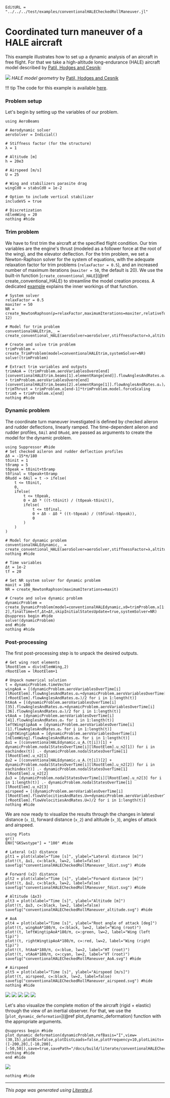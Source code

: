 ```@meta
EditURL = "../../../test/examples/conventionalHALECheckedRollManeuver.jl"
```

# Coordinated turn maneuver of a HALE aircraft
This example illustrates how to set up a dynamic analysis of an aircraft in free flight. For that we take a high-altitude long-endurance (HALE) aircraft model described by [Patil, Hodges and Cesnik](https://doi.org/10.2514/2.2738):

![](../assets/cHALE.png)
*HALE model geometry* by [Patil, Hodges and Cesnik](https://doi.org/10.2514/2.2738)

!!! tip
    The code for this example is available [here](https://github.com/luizpancini/AeroBeams.jl/blob/main/test/examples/conventionalHALECheckedRollManeuver.jl).

### Problem setup
Let's begin by setting up the variables of our problem.

````@example conventionalHALECheckedRollManeuver
using AeroBeams

# Aerodynamic solver
aeroSolver = Indicial()

# Stiffness factor (for the structure)
λ = 1

# Altitude [m]
h = 20e3

# Airspeed [m/s]
U = 25

# Wing and stabilizers parasite drag
wingCd0 = stabsCd0 = 1e-2

# Option to include vertical stabilizer
includeVS = true

# Discretization
nElemWing = 20
nothing #hide
````

### Trim problem
We have to first trim the aircraft at the specified flight condition. Our trim variables are the engine's thrust (modeled as a follower force at the root of the wing), and the elevator deflection. For the trim problem, we set a Newton-Raphson solver for the system of equations, with the adequate relaxation factor for trim problems (`relaxFactor = 0.5`), and an increased number of maximum iterations (`maxiter = 50`, the default is 20). We use the built-in function [`create_conventional_HALE`](@ref create_conventional_HALE) to streamline the model creation process. A dedicated [example](conventionalHALEmodel.md) explains the inner workings of that function.

````@example conventionalHALECheckedRollManeuver
# System solver
relaxFactor = 0.5
maxiter = 50
NR = create_NewtonRaphson(ρ=relaxFactor,maximumIterations=maxiter,relativeTolerance=1e-12)

# Model for trim problem
conventionalHALEtrim,_ = create_conventional_HALE(aeroSolver=aeroSolver,stiffnessFactor=λ,altitude=h,airspeed=U,nElemWing=nElemWing,wingCd0=wingCd0,stabsCd0=stabsCd0,δElevIsTrimVariable=true,thrustIsTrimVariable=true,includeVS=includeVS)

# Create and solve trim problem
trimProblem = create_TrimProblem(model=conventionalHALEtrim,systemSolver=NR)
solve!(trimProblem)

# Extract trim variables and outputs
trimAoA = (trimProblem.aeroVariablesOverσ[end][conventionalHALEtrim.beams[1].elementRange[end]].flowAnglesAndRates.αₑ + trimProblem.aeroVariablesOverσ[end][conventionalHALEtrim.beams[2].elementRange[1]].flowAnglesAndRates.αₑ)/2
trimThrust = trimProblem.x[end-1]*trimProblem.model.forceScaling
trimδ = trimProblem.x[end]
nothing #hide
````

### Dynamic problem
The coordinate turn maneuver investigated is defined by checked aileron and rudder deflections, linearly ramped. The time-dependent aileron and rudder profiles, `δAil` and `δRudd`, are passed as arguments to create the model for the dynamic problem.

````@example conventionalHALECheckedRollManeuver
using Suppressor #hide
# Set checked aileron and rudder deflection profiles
Δδ = -15*π/180
tδinit = 1
tδramp = 5
tδpeak = tδinit+tδramp
tδfinal = tδpeak+tδramp
δRudd = δAil = t -> ifelse(
    t <= tδinit,
    0,
    ifelse(
        t <= tδpeak,
        0 + Δδ * ((t-tδinit) / (tδpeak-tδinit)),
        ifelse(
            t <= tδfinal,
            0 + Δδ - Δδ * ((t-tδpeak) / (tδfinal-tδpeak)),
            0
        )
    )
)

# Model for dynamic problem
conventionalHALEdynamic,_ = create_conventional_HALE(aeroSolver=aeroSolver,stiffnessFactor=λ,altitude=h,airspeed=U,nElemWing=nElemWing,wingCd0=wingCd0,stabsCd0=stabsCd0,δElev=trimδ,δAil=δAil,δRudd=δRudd,thrust=trimThrust,includeVS=includeVS)
nothing #hide

# Time variables
Δt = 1e-2
tf = 20

# Set NR system solver for dynamic problem
maxit = 100
NR = create_NewtonRaphson(maximumIterations=maxit)

# Create and solve dynamic problem
dynamicProblem = create_DynamicProblem(model=conventionalHALEdynamic,x0=trimProblem.x[1:end-2],finalTime=tf,Δt=Δt,skipInitialStatesUpdate=true,systemSolver=NR)
@suppress begin #hide
solve!(dynamicProblem)
end #hide
nothing #hide
````

### Post-processing
The first post-processing step is to unpack the desired outputs.

````@example conventionalHALECheckedRollManeuver
# Get wing root elements
lRootElem = div(nElemWing,2)
rRootElem = lRootElem+1

# Unpack numerical solution
t = dynamicProblem.timeVector
wingAoA = [(dynamicProblem.aeroVariablesOverTime[i][lRootElem].flowAnglesAndRates.αₑ+dynamicProblem.aeroVariablesOverTime[i][rRootElem].flowAnglesAndRates.αₑ)/2 for i in 1:length(t)]
htAoA = [(dynamicProblem.aeroVariablesOverTime[i][35].flowAnglesAndRates.αₑ+dynamicProblem.aeroVariablesOverTime[i][36].flowAnglesAndRates.αₑ)/2 for i in 1:length(t)]
vtAoA = [dynamicProblem.aeroVariablesOverTime[i][41].flowAnglesAndRates.αₑ for i in 1:length(t)]
leftWingtipAoA = [dynamicProblem.aeroVariablesOverTime[i][1].flowAnglesAndRates.αₑ for i in 1:length(t)]
rightWingtipAoA = [dynamicProblem.aeroVariablesOverTime[i][nElemWing].flowAnglesAndRates.αₑ for i in 1:length(t)]
Δu1 = [(conventionalHALEdynamic.u_A.(t[i])[1] + dynamicProblem.nodalStatesOverTime[i][lRootElem].u_n2[1]) for i in eachindex(t)] .- dynamicProblem.nodalStatesOverTime[1][lRootElem].u_n2[1]
Δu2 = [(conventionalHALEdynamic.u_A.(t[i])[2] + dynamicProblem.nodalStatesOverTime[i][lRootElem].u_n2[2]) for i in eachindex(t)] .- dynamicProblem.nodalStatesOverTime[1][lRootElem].u_n2[2]
Δu3 = [dynamicProblem.nodalStatesOverTime[i][lRootElem].u_n2[3] for i in 1:length(t)] .- dynamicProblem.nodalStatesOverTime[1][lRootElem].u_n2[3]
airspeed = [(dynamicProblem.aeroVariablesOverTime[i][lRootElem].flowVelocitiesAndRates.U∞+dynamicProblem.aeroVariablesOverTime[i][rRootElem].flowVelocitiesAndRates.U∞)/2 for i in 1:length(t)]
nothing #hide
````

We are now ready to visualize the results through the changes in lateral distance (``x_1``), forward distance (``x_2``) and altitude (``x_3``), angles of attack and airspeed.

````@example conventionalHALECheckedRollManeuver
using Plots
gr()
ENV["GKSwstype"] = "100" #hide

# Lateral (x1) distance
plt1 = plot(xlabel="Time [s]", ylabel="Lateral distance [m]")
plot!(t, Δu1, c=:black, lw=2, label=false)
savefig("conventionalHALECheckedRollManeuver_ldist.svg") #hide

# Forward (x2) distance
plt2 = plot(xlabel="Time [s]", ylabel="Forward distance [m]")
plot!(t, Δu2, c=:black, lw=2, label=false)
savefig("conventionalHALECheckedRollManeuver_fdist.svg") #hide

# Altitude (Δx3)
plt3 = plot(xlabel="Time [s]", ylabel="Altitude [m]")
plot!(t, Δu3, c=:black, lw=2, label=false)
savefig("conventionalHALECheckedRollManeuver_altitude.svg") #hide

# AoA
plt4 = plot(xlabel="Time [s]", ylabel="Root angle of attack [deg]")
plot!(t, wingAoA*180/π, c=:black, lw=2, label="Wing (root)")
plot!(t, leftWingtipAoA*180/π, c=:green, lw=2, label="Wing (left tip)")
plot!(t, rightWingtipAoA*180/π, c=:red, lw=2, label="Wing (right tip)")
plot!(t, htAoA*180/π, c=:blue, lw=2, label="HT (root)")
plot!(t, vtAoA*180/π, c=:cyan, lw=2, label="VT (root)")
savefig("conventionalHALECheckedRollManeuver_AoA.svg") #hide

# Airspeed
plt5 = plot(xlabel="Time [s]", ylabel="Airspeed [m/s]")
plot!(t, airspeed, c=:black, lw=2, label=false)
savefig("conventionalHALECheckedRollManeuver_airspeed.svg") #hide
nothing #hide
````

![](conventionalHALECheckedRollManeuver_ldist.svg)
![](conventionalHALECheckedRollManeuver_fdist.svg)
![](conventionalHALECheckedRollManeuver_altitude.svg)
![](conventionalHALECheckedRollManeuver_AoA.svg)
![](conventionalHALECheckedRollManeuver_airspeed.svg)

Let's also visualize the complete motion of the aircraft (rigid + elastic) through the view of an inertial observer. For that, we use the [`plot_dynamic_deformation`](@ref plot_dynamic_deformation) function with the appropriate arguments.

````@example conventionalHALECheckedRollManeuver
@suppress begin #hide
plot_dynamic_deformation(dynamicProblem,refBasis="I",view=(30,15),plotBCs=false,plotDistLoads=false,plotFrequency=10,plotLimits=([-200,20],[-10,200],[-50,50]),save=true,savePath="/docs/build/literate/conventionalHALECheckedRollManeuver_motion.gif")
nothing #hide
end #hide
````

![](conventionalHALECheckedRollManeuver_motion.gif)

````@example conventionalHALECheckedRollManeuver
nothing #hide
````

---

*This page was generated using [Literate.jl](https://github.com/fredrikekre/Literate.jl).*

